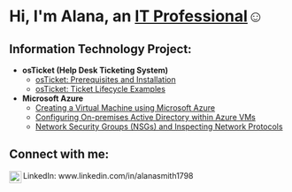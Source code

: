 <h1>Hi, I'm Alana, an <a href="https://linkedin.com/in/Josh">IT Professional</a>☺</h1>

<h2>Information Technology Project:</h2>

- <b>osTicket (Help Desk Ticketing System)</b>
  - [osTicket: Prerequisites and Installation](https://github.com/AlanaRSmith/osticket-prereqs)
  - [osTicket: Ticket Lifecycle Examples](https://github.com/AlanaRSmith/post-install-ticket-lifecycle)
- <b>Microsoft Azure</b>
  - [Creating a Virtual Machine using Microsoft Azure](https://github.com/DariusJ122/creating-vm)
  - [Configuring On-premises Active Directory within Azure VMs](https://github.com/AlanaRSmith/creating-ad)
  - [Network Security Groups (NSGs) and Inspecting Network Protocols](https://github.com/DariusJ122/azure-network-protocols)
<h2>Connect with me:</h2>

<img align="left" alt="Darius | LinkedIn" width="22px" src="https://cdn.jsdelivr.net/npm/simple-icons@v3/icons/linkedin.svg" />
LinkedIn: www.linkedin.com/in/alanasmith1798
